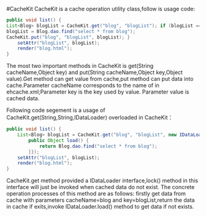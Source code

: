 #CacheKit
CacheKit is a cache operation utility class,follow is usage code:

```java
public void list() {
List<Blog> blogList = CacheKit.get("blog", "blogList"); if (blogList == null) {
blogList = Blog.dao.find("select * from blog");
CacheKit.put("blog", "blogList", blogList); }
    setAttr("blogList", blogList);
    render("blog.html");
}
```

The most two important methods in CacheKit is get(String cacheName,Object key) and put(String cacheName,Object key,Object value).Get method can get value from cache,put method can put data into cache.Parameter cacheName corresponds to the name of <cache name=”blog”> in ehcache.xml;Parameter key is the key used by value. Parameter value is cached data.

Following code segement is a usage of CacheKit.get(String,String,IDataLoader) overloaded in CacheKit：


```java
public void list() {
    List<Blog> blogList = CacheKit.get("blog", "blogList", new IDataLoader(){
        public Object load() {
            return Blog.dao.find("select * from blog");
        }});
    setAttr("blogList", blogList);
    render("blog.html");
}
```
CacheKit.get method provided a IDataLoader interface,lock() method in this interface will just be invoked when cached data do not exist. The concrete operation processes of this method are as follows: firstly get data from cache with parameters cacheName=blog and key=blogList,return the data in cache if exits,invoke IDataLoader.load() method to get data if not exists.
